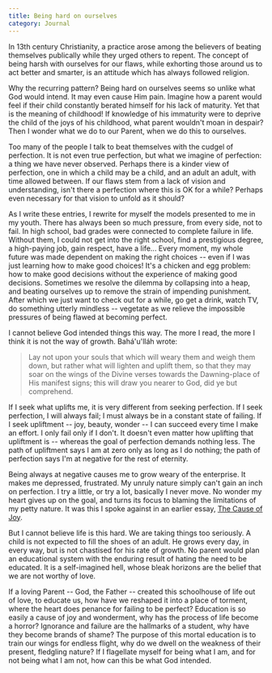 ```yaml
---
title: Being hard on ourselves
category: Journal
---
```


In 13th century Christianity, a practice arose among the believers of
beating themselves publically while they urged others to repent.  The
concept of being harsh with ourselves for our flaws, while exhorting
those around us to act better and smarter, is an attitude which has
always followed religion.

Why the recurring pattern?  Being hard on ourselves seems so unlike what
God would intend.  It may even cause Him pain.  Imagine how a parent
would feel if their child constantly berated himself for his lack of
maturity.  Yet that is the meaning of childhood!  If knowledge of his
immaturity were to deprive the child of the joys of his childhood, what
parent wouldn't moan in despair?  Then I wonder what we do to our
Parent, when we do this to ourselves.

Too many of the people I talk to beat themselves with the cudgel of
perfection.  It is not even true perfection, but what we imagine of
perfection: a thing we have never observed.  Perhaps there is a kinder
view of perfection, one in which a child may be a child, and an adult an
adult, with time allowed between.  If our flaws stem from a lack of
vision and understanding, isn't there a perfection where this is OK for
a while?  Perhaps even necessary for that vision to unfold as it should?

As I write these entries, I rewrite for myself the models presented to
me in my youth.  There has always been so much pressure, from every
side, not to fail.  In high school, bad grades were connected to
complete failure in life.  Without them, I could not get into the right
school, find a prestigious degree, a high-paying job, gain respect, have
a life...  Every moment, my whole future was made dependent on making
the right choices -- even if I was just learning how to make good
choices!  It's a chicken and egg problem: how to make good decisions
without the experience of making good decisions.  Sometimes we resolve
the dilemma by collapsing into a heap, and beating ourselves up to
remove the strain of impending punishment.  After which we just want to
check out for a while, go get a drink, watch TV, do something utterly
mindless -- vegetate as we relieve the impossible pressures of being
flawed at becoming perfect.

I cannot believe God intended things this way.  The more I read, the
more I think it is not the way of growth.  Bahá'u'lláh wrote:

> Lay not upon your souls that which will weary them and weigh them
> down, but rather what will lighten and uplift them, so that they may
> soar on the wings of the Divine verses towards the Dawning-place of
> His manifest signs; this will draw you nearer to God, did ye but
> comprehend.

If I seek what uplifts me, it is very different from seeking perfection.
If I seek perfection, I will always fail; I must always be in a constant
state of failing.  If I seek upliftment -- joy, beauty, wonder -- I can
succeed every time I make an effort.  I only fail only if I don't.  It
doesn't even matter how uplifting that upliftment is -- whereas the goal
of perfection demands nothing less.  The path of upliftment says I am at
zero only as long as I do nothing; the path of perfection says I'm at
negative for the rest of eternity.

Being always at negative causes me to grow weary of the enterprise.  It
makes me depressed, frustrated.  My unruly nature simply can't gain an
inch on perfection.  I try a little, or try a lot, basically I never
move.  No wonder my heart gives up on the goal, and turns its focus to
blaming the limitations of my petty nature.  It was this I spoke against
in an earlier essay, [The Cause of Joy](cause.joy).

But I cannot believe life is this hard.  We are taking things too
seriously.  A child is not expected to fill the shoes of an adult.  He
grows every day, in every way, but is not chastised for his rate of
growth.  No parent would plan an educational system with the enduring
result of hating the need to be educated.  It is a self-imagined hell,
whose bleak horizons are the belief that we are not worthy of love.

If a loving Parent -- God, the Father -- created this schoolhouse of
life out of love, to educate us, how have we reshaped it into a place of
torment, where the heart does penance for failing to be perfect?
Education is so easily a cause of joy and wonderment, why has the
process of life become a horror?  Ignorance and failure are the
hallmarks of a student, why have they become brands of shame?  The
purpose of this mortal education is to train our wings for endless
flight, why do we dwell on the weakness of their present, fledgling
nature?  If I flagellate myself for being what I am, and for not being
what I am not, how can this be what God intended.


